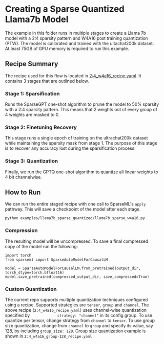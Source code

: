# Creating a Sparse Quantized Llama7b Model

The example in this folder runs in multiple stages to create a Llama 7b model with 
a 2:4 sparsity pattern and W4A16 post training quantization (PTW). The model is 
calibrated and trained with the ultachat200k dataset. At least 75GB of GPU memory is 
required to run this example.

## Recipe Summary

The recipe used for this flow is located in [2:4_w4a16_recipe.yaml](./2:4_w4a16_recipe.yaml). It contains 3 stages that are outlined below.


### Stage 1: Sparsification

Runs the SparseGPT one-shot algorithm to prune the model to 50% sparsity with a 2:4 
sparsity pattern. This means that 2 weights out of every group of 4 weights are masked to 0.

### Stage 2: Finetuning Recovery

This stage runs a single epoch of training on the ultrachat200k dataset while maintaining 
the sparsity mask from stage 1. The purpose of this stage is to recover any accuracy lost 
during the sparsification process.

### Stage 3: Quantization

Finally, we run the GPTQ one-shot algorithm to quantize all linear weights to 4 bit 
channelwise.

## How to Run

We can run the entire staged recipe with one call to SparseML's `apply` pathway. This 
will save a checkpoint of the model after each stage.

```python examples/llama7b_sparse_quantized/llama7b_sparse_w4a16.py```

### Compression

The resulting model will be uncompressed. To save a final compressed copy of the model 
run the following:

```
import torch
from sparseml import SparseAutoModelForCausalLM

model = SparseAutoModelForCausalLM.from_pretrained(output_dir, torch_dtype=torch.bfloat16)
model.save_pretrained(compressed_output_dir, save_compressed=True)
```

### Custom Quantization
The current repo supports multiple quantization techniques configured using a recipe. Supported strategies are `tensor`, `group` and `channel`. 
The above recipe (`2:4_w4a16_recipe.yaml`) uses channel-wise quantization specified by `            strategy: "channel"` in its config group. 
To use quantize per tensor, change strategy from `channel` to `tensor`. To use group size quantization, change from `channel` to `group` and specify its value, say 128, by including `group_size: 128`. Group size quantization example is shown in `2:4_w4a16_group-128_recipe.yaml`